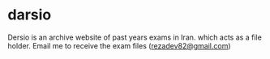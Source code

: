 # darsio

Dersio is an archive website of past years exams in Iran. which acts as a file holder.
Email me to receive the exam files  (rezadev82@gmail.com)
